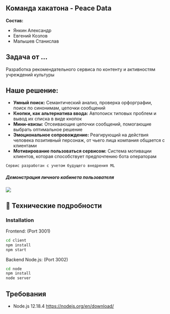 ## Команда хакатона - Peace Data

**Состав:**
* Янкин Александр
* Евгений Козлов
* Малышев Станислав


## Задача от ...

Разработка рекомендательного сервиса по контенту и активностям учреждений культуры  

## Наше решение:

* **Умный поиск:** Семантический анализ, проверка орфорграфии, поиск по синонимам, цепочки сообщений
* **Кнопки, как альтернатива ввода:** Автопоиск типовых проблем и вывод их списка в виде кнопок
* **Мини-квизы:** Отсеивающие цепочки сообщений, помогающие выбрать оптимальное решение
* **Эмоциональное сопровождение:** Реагирующий на действия человека позитивный персонаж, от чьего лица компания общается с клиентами
* **Мотивирование пользоваться сервисом:** Система мотивации клиентов, которая способствует предпочтению бота операторам

```jsx
Сервис разработан с учетом будущего внедрения ML
```

##### Демонстрация личного кабинета пользователя
![](https://github.com/Censored-Data/Rostelekom-chat-bot/blob/main/preview.png)

#### 

## :rocket: Технические подробности

### Installation
Frontend: (Port 3001)
```sh
cd client
npm install
npm start
```

Backend Node.js: (Port 3002)
```sh
cd node
npm install
node server
```


## Требования
* Node.js 12.18.4 https://nodejs.org/en/download/
